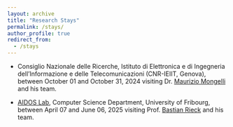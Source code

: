 ```yaml
---
layout: archive
title: "Research Stays"
permalink: /stays/
author_profile: true
redirect_from:
  - /stays
---
```


- Consiglio Nazionale delle Ricerche, Istituto di Elettronica e di Ingegneria dell’Informazione e delle Telecomunicazioni (CNR-IEIIT, Genova), between October 01 and October 31, 2024 visiting Dr. [Maurizio Mongelli](https://iris.cnr.it/cris/rp/rp04877) and his team.

- [AIDOS Lab](https://aidos.group/), Computer Science Department, University of Fribourg, between April 07 and June 06, 2025 visiting Prof. [Bastian Rieck](https://bastian.rieck.me/) and his team.
